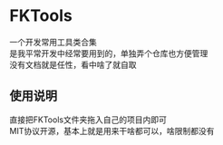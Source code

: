 # FKTools
一个开发常用工具类合集  
是我平常开发中经常要用到的，单独弄个仓库也方便管理  
没有文档就是任性，看中啥了就自取  

## 使用说明
直接把FKTools文件夹拖入自己的项目内即可  
MIT协议开源，基本上就是用来干啥都可以，啥限制都没有  
